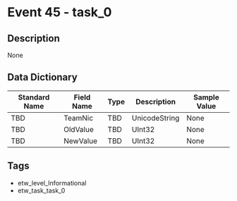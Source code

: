 # Event 45 - task_0

## Description
None

## Data Dictionary
|Standard Name|Field Name|Type|Description|Sample Value|
|---|---|---|---|---|
|TBD|TeamNic|TBD|UnicodeString|None|None|
|TBD|OldValue|TBD|UInt32|None|None|
|TBD|NewValue|TBD|UInt32|None|None|

## Tags
* etw_level_Informational
* etw_task_task_0